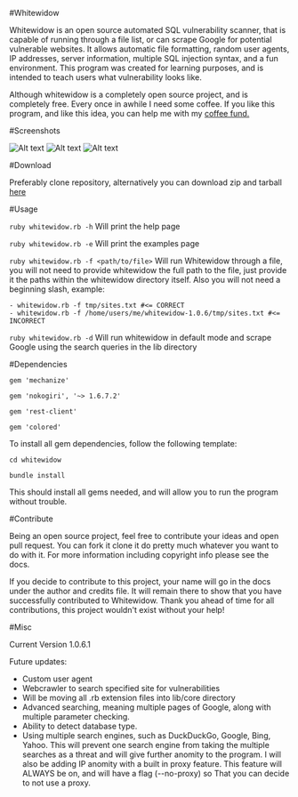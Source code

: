 ﻿﻿#Whitewidow

Whitewidow is an open source automated SQL vulnerability scanner, that is capable of running through a file list, or can
scrape Google for potential vulnerable websites. It allows automatic file formatting, random user agents, IP addresses, server information, multiple SQL injection syntax, and a fun environment. This program was created for learning purposes, and is intended to teach users what vulnerability looks like.

Although whitewidow is a completely open source project, and is completely free. Every once in awhile I need some coffee. If you like this program, and like this idea, you can help me with my [coffee fund.](https://www.paypal.me/Perkins892)

#Screenshots

![Alt text](http://s30.postimg.org/7ik6ycicx/githubpic.jpg "Credits, legal, TOS")
![Alt text](http://s30.postimg.org/lstr9typd/githubpic2.jpg "Default Mode")
![Alt text](http://s30.postimg.org/5tb3qa2nl/githubpic3.jpg "File Mode")

#Download

Preferably clone repository, alternatively you can download zip and tarball [here](https://github.com/Ekultek/whitewidow/releases/tag/1.0.6.1)

#Usage

`ruby whitewidow.rb -h` Will print the help page

`ruby whitewidow.rb -e` Will print the examples page

`ruby whitewidow.rb -f <path/to/file>` Will run Whitewidow through a file, you will not need to provide whitewidow the
full path to the file, just provide it the paths within the whitewidow directory itself. Also you will not need a beginning
slash, example:

    - whitewidow.rb -f tmp/sites.txt #<= CORRECT
    - whitewidow.rb -f /home/users/me/whitewidow-1.0.6/tmp/sites.txt #<= INCORRECT

`ruby whitewidow.rb -d` Will run whitewidow in default mode and scrape Google using the search queries in the lib directory

#Dependencies

`gem 'mechanize'`

`gem 'nokogiri', '~> 1.6.7.2'`

`gem 'rest-client'`

`gem 'colored'`

To install all gem dependencies, follow the following template:

`cd whitewidow`

`bundle install`

This should install all gems needed, and will allow you to run the program without trouble.

#Contribute

Being an open source project, feel free to contribute your ideas and open pull request. You can fork it clone it do pretty
much whatever you want to do with it. For more information including copyright info please see the docs.

If you decide
to contribute to this project, your name will go in the docs under the author and credits file. It will remain there to
show that you have successfully contributed to Whitewidow. Thank you ahead of time for all contributions, this project 
wouldn't exist without your help!

#Misc

Current Version 1.0.6.1

Future updates:

- Custom user agent
- Webcrawler to search specified site for vulnerabilities
- Will be moving all .rb extension files into lib/core directory
- Advanced searching, meaning multiple pages of Google, along with multiple parameter checking.
- Ability to detect database type.
- Using multiple search engines, such as DuckDuckGo, Google, Bing, Yahoo. This will prevent one search engine from taking the multiple searches as a threat and will give further anomity to the program. I will also be adding IP anomity with a built in proxy feature. This feature will ALWAYS be on, and will have a flag (--no-proxy) so
That you can decide to not use a proxy.
